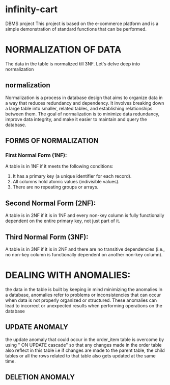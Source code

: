 # infinity-cart
DBMS project
This project is based on the e-commerce platform and is a simple demonstration of standard functions that can be performed. 

# NORMALIZATION OF DATA
The data in the table is normalized till 3NF. Let's delve deep into normalization
## normalization 
Normalization is a process in database design that aims to organize data in a way that reduces redundancy and dependency. It involves breaking down a large table into smaller, related tables, and establishing relationships between them. The goal of normalization is to minimize data redundancy, improve data integrity, and make it easier to maintain and query the database.

## FORMS OF NORMALIZATION
### First Normal Form (1NF):
A table is in 1NF if it meets the following conditions:
1) It has a primary key (a unique identifier for each record).
2) All columns hold atomic values (indivisible values).
3) There are no repeating groups or arrays.

## Second Normal Form (2NF):
A table is in 2NF if it is in 1NF and every non-key column is fully functionally dependent on the entire primary key, not just part of it.

## Third Normal Form (3NF):
A table is in 3NF if it is in 2NF and there are no transitive dependencies (i.e., no non-key column is functionally dependent on another non-key column).


# DEALING WITH ANOMALIES:
the data in the table is built by keeping in mind minimizing the anomalies 
In a database, anomalies refer to problems or inconsistencies that can occur when data is not properly organized or structured. These anomalies can lead to incorrect or unexpected results when performing operations on the database

## UPDATE ANOMALY
the update anomaly that could occur in the order_item table is overcome by using " ON UPDATE cascade" so that any changes made in the order table also reflect in this table i.e if changes are made to the parent table, the child tables or all the rows related to that table also gets updated at the same time.
## DELETION ANOMALY


